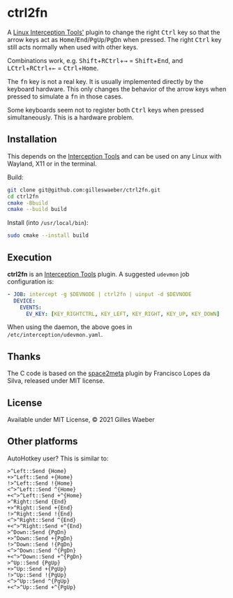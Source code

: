 ctrl2fn
=======

A [Linux Interception Tools'](https://gitlab.com/interception/linux/tools) plugin to
change the right <kbd>Ctrl</kbd> key so that the arrow keys act as <kbd>Home</kbd>/<kbd>End</kbd>/<kbd>PgUp</kbd>/<kbd>PgDn</kbd> when pressed.
The right <kbd>Ctrl</kbd> key still acts normally when used with other keys.

Combinations work, e.g. <kbd>Shift</kbd>+<kbd>RCtrl</kbd>+<kbd>→</kbd> = <kbd>Shift</kbd>+<kbd>End</kbd>, and <kbd>LCtrl</kbd>+<kbd>RCtrl</kbd>+<kbd>←</kbd>  = <kbd>Ctrl</kbd>+<kbd>Home</kbd>.

The <kbd>fn</kbd> key is not a real key. It is usually implemented directly by the keyboard hardware.
This only changes the behavior of the arrow keys when pressed to simulate a <kbd>fn</kbd> in those cases.

Some keyboards seem not to register both <kbd>Ctrl</kbd> keys when pressed simultaneously.
This is a hardware problem.

## Installation
This depends on the [Interception Tools](https://gitlab.com/interception/linux/tools) and can be used on any Linux with Wayland, X11 or in the terminal.

Build:
```sh
git clone git@github.com:gilleswaeber/ctrl2fn.git
cd ctrl2fn
cmake -Bbuild
cmake --build build
```

Install (into `/usr/local/bin`):
```sh
sudo cmake --install build
```

## Execution
**ctrl2fn** is an [Interception Tools](https://gitlab.com/interception/linux/tools) plugin.
A suggested `udevmon` job configuration is:

```yaml
- JOB: intercept -g $DEVNODE | ctrl2fn | uinput -d $DEVNODE
  DEVICE:
    EVENTS:
      EV_KEY: [KEY_RIGHTCTRL, KEY_LEFT, KEY_RIGHT, KEY_UP, KEY_DOWN]
```

When using the daemon, the above goes in `/etc/interception/udevmon.yaml`.

## Thanks
The C code is based on the [space2meta](https://gitlab.com/interception/linux/plugins/space2meta) plugin by Francisco Lopes da Silva, released under MIT license.

## License
Available under MIT License, © 2021 Gilles Waeber

## Other platforms
AutoHotkey user? This is similar to:
```ahk
>^Left::Send {Home}
+>^Left::Send +{Home}
!>^Left::Send !{Home}
<^>^Left::Send ^{Home}
+<^>^Left::Send +^{Home}
>^Right::Send {End}
+>^Right::Send +{End}
!>^Right::Send !{End}
<^>^Right::Send ^{End}
+<^>^Right::Send +^{End}
>^Down::Send {PgDn}
+>^Down::Send +{PgDn}
!>^Down::Send !{PgDn}
<^>^Down::Send ^{PgDn}
+<^>^Down::Send +^{PgDn}
>^Up::Send {PgUp}
+>^Up::Send +{PgUp}
!>^Up::Send !{PgUp}
<^>^Up::Send ^{PgUp}
+<^>^Up::Send +^{PgUp}
```
